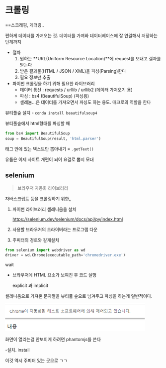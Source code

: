 # 크롤링

==스크래핑, 게더링.. 

편하게 데이터를 가져오는 것. 데이터를 가져와 데이터베이스에 잘 연결해서 저장하는 단계까지



- 절차
  1. 원하는 **URL(Uniform Resource Location)**에 request를 보내고 결과를 받는다
  2.  받은 결과물(HTML / JSON / XML)을 파싱(Parsing)한다
  3. 필요 정보만 추출
- 파이썬 크롤링을 하기 위해 필요한 라이브러리
  - 데이터 통신 : requests / urllib / urllib2 (데이터 가져오기 용)
  - 파싱 : bs4 (BeautifulSoup) (파싱용)
  - 셀레늄...은 데이터를 가져오면서 파싱도 하는 용도. 매크로의 역할을 한다



뷰티풀숲 설치 - `conda install beautifulsoup4`

뷰티풀숲에서 html형태를 파싱할 때

```python
from bs4 import BeautifulSoup
soup = BeautifulSoup(result, 'html.parser')
```

태그 안에 있는 텍스트만 뽑아내기 = `.getText()`



유툽은 이제 사이트 개편이 되어 요걸로 뽑지 모대



## selenium

> 브라우저 자동화 라이브러리

자바스크립트 등을 크롤링하기 위한,,

1. 파이썬 라이브러리 셀레니움을 설치

    https://selenium.dev/selenium/docs/api/py/index.html 

2. 사용할 브라우저의 드라이버라는 프로그램 다운
3. 주피터의 경로와 같게설치



```python
from selenium import webdriver as wd
driver = wd.Chrome(executable_path='chromedriver.exe')
```



wait

- 브라우저에 HTML 요소가 보여진 후 코드 실행

  explicit 과 implicit



셀레니움으로 가져온 문자열을 뷰티풀 숲으로 넘겨주고 파싱을 하는게 일반적이다.



![image-20200116142616644](python10크롤링.assets/image-20200116142616644.png)



화면이 열리는걸 안보이게 하려면 phantomjs를 쓴다

-설치. install

이것 역시 주피터 있는 곳으로 ㄱㄱ

